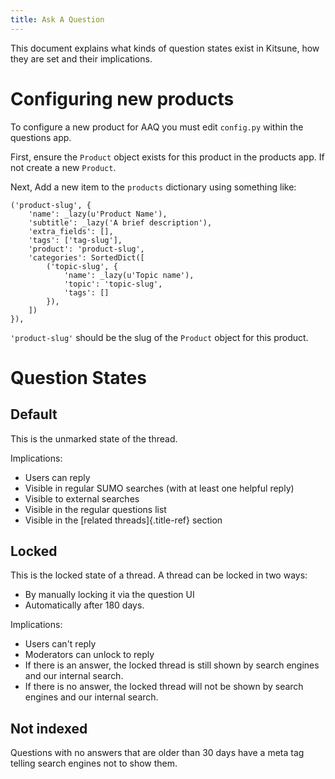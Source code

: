 ```yaml
---
title: Ask A Question
---
```


This document explains what kinds of question states exist in Kitsune,
how they are set and their implications.

# Configuring new products

To configure a new product for AAQ you must edit `config.py` within the
questions app.

First, ensure the `Product` object exists for this product in the
products app. If not create a new `Product`.

Next, Add a new item to the `products` dictionary using something like:

    ('product-slug', {
        'name': _lazy(u'Product Name'),
        'subtitle': _lazy('A brief description'),
        'extra_fields': [],
        'tags': ['tag-slug'],
        'product': 'product-slug',
        'categories': SortedDict([
            ('topic-slug', {
                'name': _lazy(u'Topic name'),
                'topic': 'topic-slug',
                'tags': []
            }),
        ])
    }),

`'product-slug'` should be the slug of the `Product` object for this
product.

# Question States

## Default

This is the unmarked state of the thread.

Implications:

-   Users can reply
-   Visible in regular SUMO searches (with at least one helpful reply)
-   Visible to external searches
-   Visible in the regular questions list
-   Visible in the [related threads]{.title-ref} section

## Locked

This is the locked state of a thread. A thread can be locked in two
ways:

-   By manually locking it via the question UI
-   Automatically after 180 days.

Implications:

-   Users can\'t reply
-   Moderators can unlock to reply
-   If there is an answer, the locked thread is still shown by search
    engines and our internal search.
-   If there is no answer, the locked thread will not be shown by search
    engines and our internal search.

## Not indexed

Questions with no answers that are older than 30 days have a meta tag
telling search engines not to show them.
